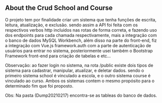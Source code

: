 ## About the Crud School and Course
O projeto tem por finalidade criar um sistema que tenha funções de escrita, leitura, atualização, e exclusão.
sendo assim a API foi feita com os respectivos verbos http incluidos nas rotas de forma correta, e fazendo uso dos endpoints para cada chamada respectivamente, mais a integração com o banco de dados MySQL Workbench, além disso na parte do front-end, fiz a integração com Vue.js framework.auth com a parte de autenticação de usuários para entrar no sistema, posteriormente usei também o Bootstrap Framework front-end para criação de tabelas e etc... 

Observação: ao fazer login no sistema, na rota /public existe dois tipos de sistema para cadastrar, manipular, atualizar, e deletar dados.
sendo o primeiro sistema school é vinculado a escola, e o outro sistema course é vinculado ao curso.
Ambos os sistemas contem o mesmo propósito para o determinado fim que foi proposto. 

Obs: Na pasta (Dump20210217) encontra-se as tableas do banco de dados. 
